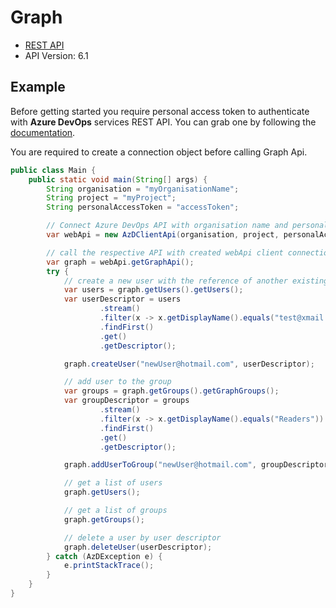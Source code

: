 # Graph

- [REST API](https://docs.microsoft.com/en-us/rest/api/azure/devops/graph/?view=azure-devops-rest-6.1)
- API Version: 6.1

## Example

Before getting started you require personal access token to authenticate with **Azure DevOps** services REST API.
You can grab one by following the [documentation](https://docs.microsoft.com/en-us/azure/devops/organizations/accounts/use-personal-access-tokens-to-authenticate?WT.mc_id=docs-github-dbrown&view=azure-devops&tabs=preview-page).

You are required to create a connection object before calling Graph Api.

```java
public class Main {
    public static void main(String[] args) {
        String organisation = "myOrganisationName";
        String project = "myProject";
        String personalAccessToken = "accessToken";

        // Connect Azure DevOps API with organisation name and personal access token.
        var webApi = new AzDClientApi(organisation, project, personalAccessToken);

        // call the respective API with created webApi client connection object;
        var graph = webApi.getGraphApi();
        try {
            // create a new user with the reference of another existing user
            var users = graph.getUsers().getUsers();
            var userDescriptor = users
                    .stream()
                    .filter(x -> x.getDisplayName().equals("test@xmail.com"))
                    .findFirst()
                    .get()
                    .getDescriptor();

            graph.createUser("newUser@hotmail.com", userDescriptor);

            // add user to the group
            var groups = graph.getGroups().getGraphGroups();
            var groupDescriptor = groups
                    .stream()
                    .filter(x -> x.getDisplayName().equals("Readers"))
                    .findFirst()
                    .get()
                    .getDescriptor();

            graph.addUserToGroup("newUser@hotmail.com", groupDescriptor);

            // get a list of users
            graph.getUsers();

            // get a list of groups
            graph.getGroups();

            // delete a user by user descriptor
            graph.deleteUser(userDescriptor);
        } catch (AzDException e) {
            e.printStackTrace();
        }
    }
}
```